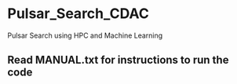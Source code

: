 # Pulsar_Search_CDAC
Pulsar Search using HPC and Machine Learning

## Read MANUAL.txt for instructions to run the code
